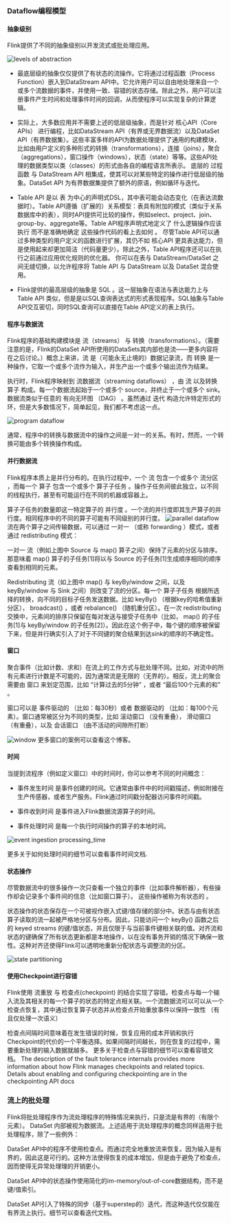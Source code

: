 ### Dataflow编程模型

#### 抽象级别
Flink提供了不同的抽象级别以开发流式或批处理应用。

![levels of abstraction](https://ci.apache.org/projects/flink/flink-docs-release-1.6/fig/levels_of_abstraction.svg)

* 最底层级的抽象仅仅提供了有状态的流操作。它将通过过程函数（Process Function）嵌入到DataStream API中。它允许用户可以自由地处理来自一个或多个流数据的事件，并使用一致、容错的状态存储。除此之外，用户可以注册事件产生时间和处理事件时间的回调，从而使程序可以实现复杂的计算逻辑。

* 实际上，大多数应用并不需要上述的低层级抽象，而是针对 核心API（Core APIs） 进行编程，比如DataStream API（有界或无界数据流）以及DataSet API（有界数据集）。这些丰富多样的API为数据处理提供了通用的构建模块，比如由用户定义的多种形式的转换（transformations），连接（joins），聚合（aggregations），窗口操作（windows），状态（state）等等。这些API处理的数据类型以类（classes）的形式由各自的编程语言所表示。
底层的 过程函数 与 DataStream API 相集成，使其可以对某些特定的操作进行低层级的抽象。DataSet API 为有界数据集提供了额外的原语，例如循环与迭代。
* Table API 是以 表 为中心的声明式DSL，其中表可能会动态变化（在表达流数据时）。Table API遵循（扩展的）关系模型：表具有附加的模式（类似于关系数据库中的表），同时API提供可比较的操作，例如select、project、join、group-by、aggregate等。Table API程序声明式地定义了 什么逻辑操作应该执行 而不是准确地确定 这些操作代码的看上去如何 。 尽管Table API可以通过多种类型的用户定义的函数进行扩展，其仍不如 核心API 更具表达能力，但是使用起来却更加简洁（代码量更少）。除此之外，Table API程序还可以在执行之前通过应用优化规则的优化器。
你可以在表与 DataStream/DataSet 之间无缝切换，以允许程序将 Table API 与 DataStream 以及 DataSet 混合使用。
* Flink提供的最高层级的抽象是 SQL 。这一层抽象在语法与表达能力上与 Table API 类似，但是是以SQL查询表达式的形式表现程序。SQL抽象与Table API交互密切，同时SQL查询可以直接在Table API定义的表上执行。

#### 程序与数据流
Flink程序的基础构建模块是 流（streams） 与 转换（transformations）。（需要注意的是，Flink的DataSet API所使用的DataSets其内部也是流——更多内容将在之后讨论。）概念上来讲，流 是（可能永无止境的）数据记录流，而 转换 是一种操作，它取一个或多个流作为输入，并生产出一个或多个输出流作为结果。

执行时，Flink程序映射到 流数据流（streaming dataflows） ，由 流 以及转换 算子 构成。每一个数据流起始于一个或多个 source，并终止于一个或多个 sink。数据流类似于任意的 有向无环图 （DAG） 。虽然通过 迭代 构造允许特定形式的环，但是大多数情况下，简单起见，我们都不考虑这一点。

![program dataflow](https://ci.apache.org/projects/flink/flink-docs-release-1.6/fig/program_dataflow.svg)

通常，程序中的转换与数据流中的操作之间是一对一的关系。有时，然而，一个转换可能由多个转换操作构成。

#### 并行数据流
Flink程序本质上是并行分布的。在执行过程中，一个 流 包含一个或多个 流分区 ，而每一个 算子 包含一个或多个 算子子任务 。操作子任务间彼此独立，以不同的线程执行，甚至有可能运行在不同的机器或容器上。

算子子任务的数量即这一特定算子的 并行度 。一个流的并行度即其生产算子的并行度。相同程序中的不同的算子可能有不同级别的并行度。
![parallel dataflow](https://ci.apache.org/projects/flink/flink-docs-release-1.6/fig/parallel_dataflow.svg)
流在两个算子之间传输数据，可以通过 一对一 （或称 forwarding ）模式，或者通过 redistributing 模式：

一对一 流（例如上图中 Source 与 map() 算子之间）保持了元素的分区与排序。那意味着 map() 算子的子任务[1]将以与 Source 的子任务[1]生成顺序相同的顺序查看到相同的元素。

Redistributing 流（如上图中 map() 与 keyBy/window 之间，以及 keyBy/window 与 Sink 之间）则改变了流的分区。每一个 算子子任务 根据所选择的转换，向不同的目标子任务发送数据。比如 keyBy() （根据key的哈希值重新分区）， broadcast() ，或者 rebalance() （随机重分区）。在一次 redistributing 交换中，元素间的排序只保留在每对发送与接受子任务中（比如， map() 的子任务[1]与 keyBy/window 的子任务[2]）。因此在这个例子中，每个键的顺序被保留下来，但是并行确实引入了对于不同键的聚合结果到达sink的顺序的不确定性。

#### 窗口
聚合事件（比如计数、求和）在流上的工作方式与批处理不同。比如，对流中的所有元素进行计数是不可能的，因为通常流是无限的（无界的）。相反，流上的聚合需要由 窗口 来划定范围，比如 “计算过去的5分钟” ，或者 “最后100个元素的和” 。

窗口可以是 事件驱动的 （比如：每30秒）或者 数据驱动的 （比如：每100个元素）。窗口通常被区分为不同的类型，比如 滚动窗口 （没有重叠）， 滑动窗口 （有重叠），以及 会话窗口 （由不活动的间隙所打断）

![window](https://ci.apache.org/projects/flink/flink-docs-release-1.6/fig/windows.svg)
更多窗口的案例可以查看这个博客。

#### 时间
当提到流程序（例如定义窗口）中的时间时，你可以参考不同的时间概念：

* 事件发生时间 是事件创建的时间。它通常由事件中的时间戳描述，例如附接在生产传感器，或者生产服务。Flink通过时间戳分配器访问事件时间戳。

* 事件收到时间 是事件进入Flink数据流源算子的时间。

* 事件处理时间 是每一个执行时间操作的算子的本地时间。

![event ingestion processing_time](https://ci.apache.org/projects/flink/flink-docs-release-1.6/fig/event_ingestion_processing_time.svg)

更多关于如何处理时间的细节可以查看事件时间文档.

#### 状态操作
尽管数据流中的很多操作一次只查看一个独立的事件（比如事件解析器），有些操作却会记录多个事件间的信息（比如窗口算子）。 这些操作被称为有状态的 。

状态操作的状态保存在一个可被视作嵌入式键/值存储的部分中。状态与由有状态算子读取的流一起被严格地分区与分布。因此，只能访问一个 keyBy() 函数之后的 keyed streams 的键/值状态，并且仅限于与当前事件键相关联的值。对齐流和状态的键确保了所有状态更新都是本地操作，以在没有事务开销的情况下确保一致性。这种对齐还使得Flink可以透明地重新分配状态与调整流的分区。

![state partitioning](
https://ci.apache.org/projects/flink/flink-docs-release-1.6/fig/state_partitioning.svg)

#### 使用Checkpoint进行容错
Flink使用 流重放 与 检查点(checkpoint) 的结合实现了容错。检查点与每一个输入流及其相关的每一个算子的状态的特定点相关联。一个流数据流可以可以从一个检查点恢复，其中通过恢复算子状态并从检查点开始重放事件以保持一致性 （有且仅处理一次语义）

检查点间隔时间意味着在发生错误的时候，恢复应用的成本开销和执行Checkpoint的代价的一个平衡选择。如果间隔时间越长，则在恢复的过程中，需要重新处理的输入数据就越多。
更多关于检查点与容错的细节可以查看容错文档。
The description of the fault tolerance internals provides more information about how Flink manages checkpoints and related topics. Details about enabling and configuring checkpointing are in the checkpointing API docs

### 流上的批处理
Flink将批处理程序作为流处理程序的特殊情况来执行，只是流是有界的（有限个元素）。 DataSet 内部被视为数据流。上述适用于流处理程序的概念同样适用于批处理程序，除了一些例外：

DataSet API中的程序不使用检查点。而通过完全地重放流来恢复。因为输入是有界的，因此这是可行的。这种方法使得恢复的成本增加，但是由于避免了检查点，因而使得无异常处理理的开销更小。

DataSet API中的状态操作使用简化的im-memory/out-of-core数据结构，而不是键/值索引。

DataSet API引入了特殊的同步（基于superstep的）迭代，而这种迭代仅仅能在有界流上执行。细节可以查看迭代文档。